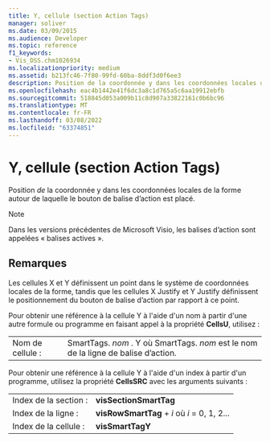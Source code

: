 ```yaml
---
title: Y, cellule (section Action Tags)
manager: soliver
ms.date: 03/09/2015
ms.audience: Developer
ms.topic: reference
f1_keywords:
- Vis_DSS.chm1026934
ms.localizationpriority: medium
ms.assetid: b213fc46-7f80-99fd-60ba-8ddf3d0f6ee3
description: Position de la coordonnée y dans les coordonnées locales de la forme autour de laquelle le bouton de balise d’action est placé.
ms.openlocfilehash: eac4b1442e41f6dc3a8c1d765a5c6aa19912ebfb
ms.sourcegitcommit: 518845d053a009b11c8d907a33822161c0b6bc96
ms.translationtype: MT
ms.contentlocale: fr-FR
ms.lasthandoff: 03/08/2022
ms.locfileid: "63374851"
---
```

# <a name="y-cell-action-tags-section"></a>Y, cellule (section Action Tags)

Position *de* la coordonnée y dans les coordonnées locales de la forme autour de laquelle le bouton de balise d’action est placé.
  
> [!NOTE]
> Dans les versions précédentes de Microsoft Visio, les balises d’action sont appelées « balises actives ».
  
## <a name="remarks"></a>Remarques

Les cellules X et Y définissent un point dans le système de coordonnées locales de la forme, tandis que les cellules X Justify et Y Justify définissent le positionnement du bouton de balise d’action par rapport à ce point.
  
Pour obtenir une référence à la cellule Y à l'aide d'un nom à partir d'une autre formule ou programme en faisant appel à la propriété **CellsU**, utilisez :
  
|||
|:-----|:-----|
| Nom de cellule :  <br/> | SmartTags. *nom* . Y où SmartTags. *nom* est le nom de la ligne de balise d’action. <br/> |

Pour obtenir une référence à la cellule Y à l'aide d'un index à partir d'un programme, utilisez la propriété **CellsSRC** avec les arguments suivants :
  
|||
|:-----|:-----|
| Index de la section :  <br/> |**visSectionSmartTag** <br/> |
| Index de la ligne :  <br/> |**visRowSmartTag** +  *i* où *i* = 0, 1, 2... |
| Index de la cellule :  <br/> |**visSmartTagY** <br/> |
